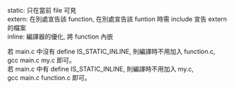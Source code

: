 static: 只在當前 file 可見  
extern: 在別處宣告該 function, 在別處宣告該 funtion 時需 include 宣告 extern 的檔案  
inline: 編譯器的優化, 將 function 內嵌  
  
若 main.c 中沒有 define IS_STATIC_INLINE, 則編譯時不用加入 function.c,  
gcc main.c my.c 即可。  
若 main.c 中有 define IS_STATIC_INLINE, 則編譯時不用加入 my.c,  
gcc main.c function.c 即可。  
